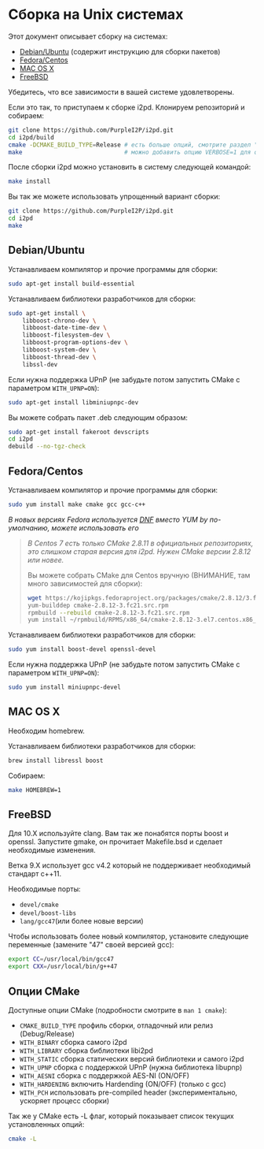 Сборка на Unix системах
=======================

Этот документ описывает сборку на системах:
* [Debian/Ubuntu](#debian-ubuntu) (содержит инструкцию для сборки пакетов)
* [Fedora/Centos](#fedora-centos)
* [MAC OS X](#mac-os-x)
* [FreeBSD](#freebsd)

Убедитесь, что все зависимости в вашей системе удовлетворены.

Если это так, то приступаем к сборке i2pd.
Клонируем репозиторий и собираем:
```bash
git clone https://github.com/PurpleI2P/i2pd.git
cd i2pd/build
cmake -DCMAKE_BUILD_TYPE=Release # есть больше опций, смотрите раздел "Опции CMake"
make                             # можно добавить опцию VERBOSE=1 для отладки
```

После сборки i2pd можно установить в систему следующей командой:
```bash
make install
```

Вы так же можете использовать упрощенный вариант сборки:
```bash
git clone https://github.com/PurpleI2P/i2pd.git
cd i2pd
make
```

Debian/Ubuntu
-------------

Устанавливаем компилятор и прочие программы для сборки:
```bash
sudo apt-get install build-essential
```

Устанавливаем библиотеки разработчиков для сборки:
```bash
sudo apt-get install \
    libboost-chrono-dev \
    libboost-date-time-dev \
    libboost-filesystem-dev \
    libboost-program-options-dev \
    libboost-system-dev \
    libboost-thread-dev \
    libssl-dev
```

Если нужна поддержка UPnP (не забудьте потом запустить CMake с параметром `WITH_UPNP=ON`):
```bash
sudo apt-get install libminiupnpc-dev
```

Вы можете собрать пакет .deb следующим образом:
```bash
sudo apt-get install fakeroot devscripts
cd i2pd
debuild --no-tgz-check
```

Fedora/Centos
-------------

Устанавливаем компилятор и прочие программы для сборки:
```bash
sudo yum install make cmake gcc gcc-c++
```

*В новых версиях Fedora используется [DNF](https://en.wikipedia.org/wiki/DNF_(software)) вместо YUM by по-умолчанию, можете использовать его*

> *В Centos 7 есть только CMake 2.8.11 в официальных репозиториях, это слишком старая версия для i2pd. Нужен CMake версии 2.8.12 или новее.*
> 
> Вы можете собрать CMake для Centos вручную (ВНИМАНИЕ, там много зависимостей для сборки):
> ```bash
> wget https://kojipkgs.fedoraproject.org/packages/cmake/2.8.12/3.fc21/src/cmake-2.8.12-3.fc21.src.rpm
> yum-builddep cmake-2.8.12-3.fc21.src.rpm
> rpmbuild --rebuild cmake-2.8.12-3.fc21.src.rpm
> yum install ~/rpmbuild/RPMS/x86_64/cmake-2.8.12-3.el7.centos.x86_64.rpm
> ```

Устанавливаем библиотеки разработчиков для сборки:
```bash
sudo yum install boost-devel openssl-devel
```

Если нужна поддержка UPnP (не забудьте потом запустить CMake с параметром `WITH_UPNP=ON`):
```bash
sudo yum install miniupnpc-devel
```

MAC OS X
--------

Необходим homebrew.

Устанавливаем библиотеки разработчиков для сборки:
```bash
brew install libressl boost
```

Собираем:
```bash
make HOMEBREW=1
```


FreeBSD
-------

Для 10.X используйте clang. Вам так же понабятся порты boost и openssl.
Запустите gmake, он прочитает Makefile.bsd и сделает необходимые изменения.

Ветка 9.X использует gcc v4.2 который не поддерживает необходимый стандарт c++11.

Необходимые порты:

* `devel/cmake`
* `devel/boost-libs`
* `lang/gcc47`(или более новые версии)

Чтобы использовать более новый компилятор, установите следующие переменные (замените "47" своей версией gcc):
```bash
export CC=/usr/local/bin/gcc47
export CXX=/usr/local/bin/g++47
```

Опции CMake
-----------

Доступные опции CMake (подробности смотрите в `man 1 cmake`):

* `CMAKE_BUILD_TYPE` профиль сборки, отладочный или релиз (Debug/Release)
* `WITH_BINARY`      сборка самого i2pd
* `WITH_LIBRARY`     сборка библиотеки libi2pd
* `WITH_STATIC`      сборка статических версий библиотеки и самого i2pd
* `WITH_UPNP`        сборка с поддержкой UPnP (нужна библиотека libupnp)
* `WITH_AESNI`        сборка с поддержкой AES-NI (ON/OFF)
* `WITH_HARDENING`   включить Hardending (ON/OFF) (только с gcc)
* `WITH_PCH`         использовать pre-compiled header (экспериментально, ускоряет процесс сборки)

Так же у CMake есть -L флаг, который показывает список текущих установленных опций:
```bash
cmake -L
```
